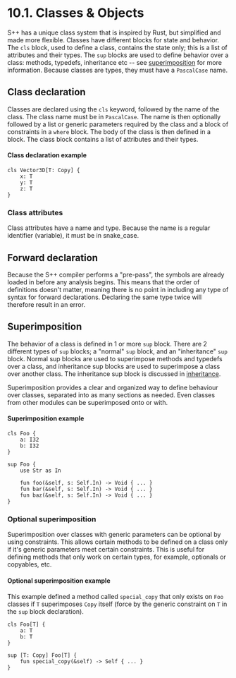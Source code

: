 # 10.1. Classes & Objects
S++ has a unique class system that is inspired by Rust, but simplified and made more flexible. Classes have 
different blocks for state and behavior. The `cls` block, used to define a class, contains the state only; this is a 
list of attributes and their types. The `sup` blocks are used to define behavior over a class: methods, typedefs, 
inheritance etc -- see [superimposition]() for more information. Because classes are types, they must have a 
`PascalCase` name.

## Class declaration
Classes are declared using the `cls` keyword, followed by the name of the class. The class name must be in 
`PascalCase`. The name is then optionally followed by a list or generic parameters required by the class and a block 
of constraints in a `where` block. The body of the class is then defined in a block. The class block contains a list 
of attributes and their types.

#### Class declaration example
```s++
cls Vector3D[T: Copy] {
    x: T
    y: T
    z: T
}
```

### Class attributes
Class attributes have a name and type. Because the name is a regular identifier (variable), it must be in snake_case.

## Forward declaration
Because the S++ compiler performs a "pre-pass", the symbols are already loaded in before any analysis begins. This 
means that the order of definitions doesn't matter, meaning there is no point in including any type of syntax for 
forward declarations. Declaring the same type twice will therefore result in an error.

## Superimposition
The behavior of a class is defined in 1 or more `sup` block. There are 2 different types of `sup` blocks; a "normal" 
`sup` block, and an "inheritance" `sup` block. Normal sup blocks are used to superimpose methods and typedefs over a 
class, and inheritance sup blocks are used to superimpose a class over another class. The inheritance sup block is
discussed in [inheritance](10-2-Inheritance-Polymorphism.md).

Superimposition provides a clear and organized way to define behaviour over classes, separated into as many sections as 
needed. Even classes from other modules can be superimposed onto or with.

#### Superimposition example
```s++
cls Foo {
    a: I32
    b: I32
}

sup Foo {
    use Str as In

    fun foo(&self, s: Self.In) -> Void { ... }
    fun bar(&self, s: Self.In) -> Void { ... }
    fun baz(&self, s: Self.In) -> Void { ... }
}
```

### Optional superimposition
Superimposition over classes with generic parameters can be optional by using constraints. This allows certain 
methods to be defined on a class only if it's generic parameters meet certain constraints. This is useful for defining 
methods that only work on certain types, for example, optionals or copyables, etc.

#### Optional superimposition example
This example defined a method called `special_copy` that only exists on `Foo` classes if `T` superimposes `Copy` 
itself (force by the generic constraint on `T` in the `sup` block declaration).
```s++
cls Foo[T] {
    a: T
    b: T
}

sup [T: Copy] Foo[T] {
    fun special_copy(&self) -> Self { ... }
}
```
